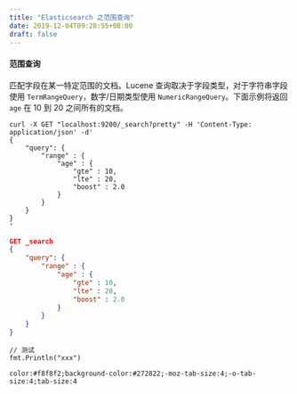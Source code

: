 ```yaml
---
title: "Elasticsearch 之范围查询"
date: 2019-12-04T09:28:55+08:00
draft: false 
---
```


#### 范围查询
匹配字段在某一特定范围的文档。Lucene 查询取决于字段类型，对于字符串字段使用 `TermRangeQuery`，数字/日期类型使用 `NumericRangeQuery`。下面示例将返回 `age` 在 10 到 20 之间所有的文档。

```shell
curl -X GET "localhost:9200/_search?pretty" -H 'Content-Type: application/json' -d'
{
    "query": {
        "range" : {
            "age" : {
                "gte" : 10,
                "lte" : 20,
                "boost" : 2.0
            }
        }
    }
}
'
```

```json
GET _search
{
    "query": {
        "range" : {
            "age" : {
                "gte" : 10,
                "lte" : 20,
                "boost" : 2.0
            }
        }
    }
}
```
```golang
// 测试
fmt.Println("xxx")
```

```
color:#f8f8f2;background-color:#272822;-moz-tab-size:4;-o-tab-size:4;tab-size:4
```
